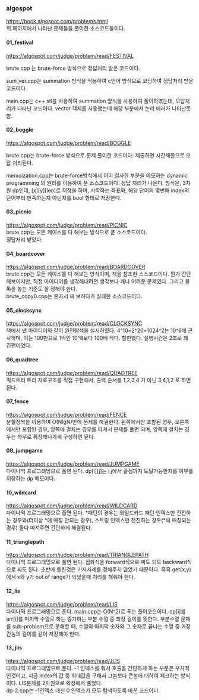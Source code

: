 ### algospot
https://book.algospot.com/problems.html    
위 페이지에서 나타난 문제들을 풀이한 소스코드들이다.

#### 01_festival

https://algospot.com/judge/problem/read/FESTIVAL

brute.cpp 는 brute-force 방식으로 정답처리 받은 코드이다.

sum_ver.cpp는 summation 방식을 적용하여 c언어 방식으로 코딩하여 정답처리 받은 코드이다.

main.cpp는 c++ stl을 사용하여 summation 방식을 사용하여 풀이하였는데, 오답처리가 나타난 코드이다. vector 객체를 사용했는데 해당 부분에서 논리 에러가 나타난듯 함.

#### 02_boggle

https://algospot.com/judge/problem/read/BOGGLE

brute.cpp는 brute-force 방식으로 문제 풀이한 코드이다. 제출하면 시간제한으로 오답 처리된다.    

memoization.cpp는 brute-force방식에서 이미 검사한 부분을 메모하는 dynamic programming 의 원리를 이용하여 푼 소스코드이다. 정답 처리가 나온다. 방식은, 3차원 dp인데, \[x\]\[y\]\[len\]로 저장을 하며, 시작하는 좌표와, 해당 단어의 몇번째 index의 단어부터 만족하는지 아닌지를 bool 형태로 저장한다.

#### 03_picnic
https://algospot.com/judge/problem/read/PICNIC    
brute.cpp는 모든 케이스를 다 해보는 방식으로 푼 소스코드이다.    
정답처리 받았다.

#### 04_boardcover
https://algospot.com/judge/problem/read/BOARDCOVER    
brute.cpp는 모든 케이스를 다 해보는 방식이며, 책을 참조한 소스코드이다. 뭔가 간단해보이지만, 직접 아이디어를 생각해내려면 생각보다 꽤나 어려운 문제였다. 그리고 블록을 놓는 기준도 잘 정해야 한다.    
brute_copy0.cpp는 혼자서 짜 보려다가 실패한 소스코드이다.

#### 05_clocksync
https://algospot.com/judge/problem/read/CLOCKSYNC    
책에서 낸 아이디어와 같이 완전탐색을 실시하였다. 4^10=2^20=1024^2는 10^6에 근사하며, 이는 100만으로 1억인 10^8보다 100배 작다. 할만했다. 실행시간은 2초로 꽤 긴편이었다.

#### 06_quadtree
https://algospot.com/judge/problem/read/QUADTREE    
쿼드트리 트리 자료구조를 직접 구현해서, 출력 순서를 1,2,3,4 가 아닌 3,4,1,2 로 하면 된다.

#### 07_fence
https://algospot.com/judge/problem/read/FENCE    
분할정복을 이용하여 O(NlgN)만에 문제를 해결한다. 왼쪽에서만 포함된 경우, 오른쪽에서만 포함된 경우, 양쪽에 걸치는 경우를 따져서 문제를 풀면 되며, 양쪽에 걸치는 경우는 좌우로 확장해나가게 구성하면 된다.

#### 09_jumpgame
https://algospot.com/judge/problem/read/JUMPGAME    
다이나믹 프로그래밍으로 풀면 된다. dp[i][j]는 i,j에서 끝점까지 도달가능한지를 여부를 저장하는 dp 메모이다.

#### 10_wildcard
https://algospot.com/judge/problem/read/WILDCARD    
다이나믹 프로그래밍으로 풀면 된다. \*패턴의 경우는 와일드카드 패턴 인덱스만 전진하는 경우와(더이상 \*에 매칭 안되는 경우), 스트링 인덱스만 전진하는 경우(\*에 매칭되는 경우) 둘다 따져주면 간단하게 해결된다.

#### 11_trianglepath
https://algospot.com/judge/problem/read/TRIANGLEPATH    
다이나믹 프로그래밍으로 풀면 된다. 점화식을 forward식으로 짜도 되도 backward식으로 짜도 된다. 초반에 틀린것은 기저사례를 정해주지 않았기 때문이다. 흑흑 get(x,y)에서 x와 y가 out of range가 되었을때 처리를 해줘야 한다.

#### 12_lis
https://algospot.com/judge/problem/read/LIS    
다이나믹 프로그래밍으로 푼다. main.cpp는 O(N^2)로 푸는 풀이코드이다. dp[i]를 arr[i]를 마지막 수열로 하는 증가하는 부분 수열 중 최장 길이를 뜻한다. 부분수열 문제를
sub-problem으로 분해할 때, 수열의 마지막 숫자와 그 숫자로 끝나는 수열 중 가장 긴놈의 길이를 같이 저장해야 한다.

#### 13_jlis
https://algospot.com/judge/problem/read/JLIS    
다이나믹 프로그래밍으로 푼다. -1 인덱스를 줘서 호출을 간단하게 하는 부분은 부차적인것이고, 지금 index의 값 중 최대값을 구해서 그놈보다 큰놈에 대하여 체크하는 방식이다. LIS문제를 2차원으로 확장해서 풀었다.    
dp-2.cpp는 -1인덱스 대신 0 인덱스가 모두 탐색하도록 바꾼 코드이다.